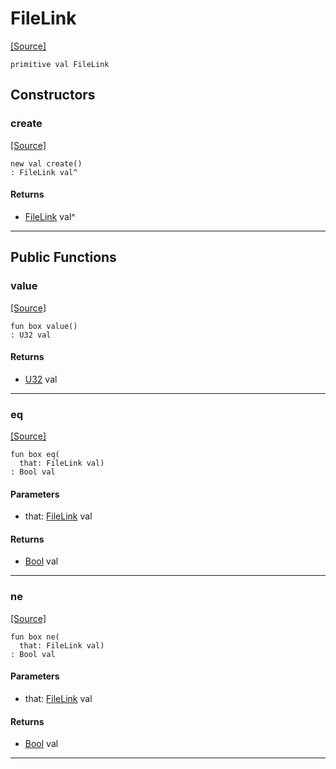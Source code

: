 # FileLink
<span class="source-link">[[Source]](src/files/file_caps.md#L12)</span>
```pony
primitive val FileLink
```

## Constructors

### create
<span class="source-link">[[Source]](src/files/file_caps.md#L12)</span>


```pony
new val create()
: FileLink val^
```

#### Returns

* [FileLink](files-FileLink.md) val^

---

## Public Functions

### value
<span class="source-link">[[Source]](src/files/file_caps.md#L13)</span>


```pony
fun box value()
: U32 val
```

#### Returns

* [U32](builtin-U32.md) val

---

### eq
<span class="source-link">[[Source]](src/files/file_caps.md#L13)</span>


```pony
fun box eq(
  that: FileLink val)
: Bool val
```
#### Parameters

*   that: [FileLink](files-FileLink.md) val

#### Returns

* [Bool](builtin-Bool.md) val

---

### ne
<span class="source-link">[[Source]](src/files/file_caps.md#L13)</span>


```pony
fun box ne(
  that: FileLink val)
: Bool val
```
#### Parameters

*   that: [FileLink](files-FileLink.md) val

#### Returns

* [Bool](builtin-Bool.md) val

---

